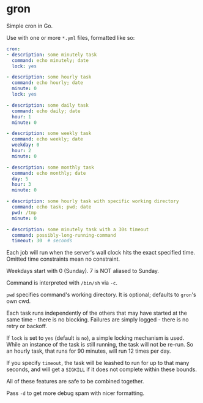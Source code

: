 # gron

Simple cron in Go.

Use with one or more `*.yml` files, formatted like so:

```yaml
cron:
- description: some minutely task
  command: echo minutely; date
  lock: yes

- description: some hourly task
  command: echo hourly; date
  minute: 0
  lock: yes

- description: some daily task
  command: echo daily; date
  hour: 1
  minute: 0

- description: some weekly task
  command: echo weekly; date
  weekday: 0
  hour: 2
  minute: 0

- description: some monthly task
  command: echo monthly; date
  day: 5
  hour: 3
  minute: 0

- description: some hourly task with specific working directory
  command: echo task; pwd; date
  pwd: /tmp
  minute: 0

- description: some minutely task with a 30s timeout
  command: possibly-long-running-command
  timeout: 30  # seconds
```

Each job will run when the server's wall clock hits the exact
specified time. Omitted time constraints mean no constraint.

Weekdays start with 0 (Sunday). 7 is NOT aliased to Sunday.

Command is interpreted with `/bin/sh` via `-c`.

`pwd` specifies command's working directory. It is optional; defaults
to `gron`'s own cwd.

Each task runs independently of the others that may have started at
the same time - there is no blocking. Failures are simply logged -
there is no retry or backoff.

If `lock` is set to `yes` (default is `no`), a simple locking
mechanism is used. While an instance of the task is still running, the
task will not be re-run. So an hourly task, that runs for 90 minutes,
will run 12 times per day.

If you specify `timeout`, the task will be leashed to run for up to
that many seconds, and will get a `SIGKILL` if it does not complete
within these bounds.

All of these features are safe to be combined together.

Pass `-d` to get more debug spam with nicer formatting.
